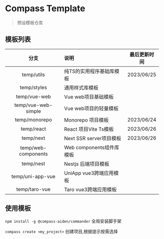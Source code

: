 # Compass Template
> 预设模板仓库

## 模板列表

|         分支          | 说明                  |   最后更新时间   |
|:-------------------:|:--------------------|:----------:|
|     temp/utils      | 纯TS的实用程序基础库模板       | 2023/06/25 |
|     temp/styles     | 通用样式库模板             |            |
|    temp/vue-web     | Vue web项目基础模板       |            |
| temp/vue-web-simple | Vue web项目的轻量模板      |            |
|    temp/monorepo    | Monorepo 项目模板       | 2023/06/24 |
|     temp/react      | React 项目Vite Ts模板   | 2023/06/26 |
|      temp/next      | Next SSR server项目模板 | 2023/06/26 |
| temp/web-components | Web components组件库模板 |            |
|      temp/nest      | Nestjs 后端项目模板       |            |
|  temp/uni-app-vue   | UniApp vue3跨端应用模板   |            |
|    temp/taro-vue    | Taro vue3跨端应用模板     |            |

## 使用模板

`npm install -g @compass-aiden/commander` 全局安装脚手架

`compass create <my_project>` 创建项目,根据提示按需选择

